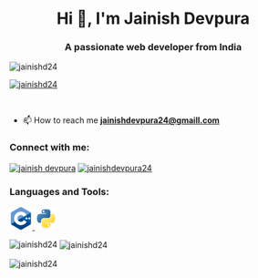 <h1 align="center">Hi 👋, I'm Jainish Devpura</h1>
<h3 align="center">A passionate web developer from India</h3>

<p align="left"> <img src="https://komarev.com/ghpvc/?username=jainishd24&label=Profile%20views&color=0e75b6&style=flat" alt="jainishd24" /> </p>

<p align="left"> <a href="https://github.com/ryo-ma/github-profile-trophy"><img src="https://github-profile-trophy.vercel.app/?username=jainishd24" alt="jainishd24" /></a> </p>

<p align="left"> <a href="https://twitter.com/" target="blank"><img src="https://img.shields.io/twitter/follow/?logo=twitter&style=for-the-badge" alt="" /></a> </p>

- 📫 How to reach me **jainishdevpura24@gmaill.com**

<h3 align="left">Connect with me:</h3>
<p align="left">
<a href="https://www.linkedin.com/in/jainish-devpura/" target="blank"><img align="center" src="https://raw.githubusercontent.com/rahuldkjain/github-profile-readme-generator/master/src/images/icons/Social/linked-in-alt.svg" alt="jainish devpura" height="30" width="40" /></a>
<a href="https://instagram.com/jainishdevpura24" target="blank"><img align="center" src="https://raw.githubusercontent.com/rahuldkjain/github-profile-readme-generator/master/src/images/icons/Social/instagram.svg" alt="jainishdevpura24" height="30" width="40" /></a>
</p>

<h3 align="left">Languages and Tools:</h3>
<p align="left"> <a href="https://www.w3schools.com/cpp/" target="_blank" rel="noreferrer"> <img src="https://raw.githubusercontent.com/devicons/devicon/master/icons/cplusplus/cplusplus-original.svg" alt="cplusplus" width="40" height="40"/> </a> <a href="https://www.python.org" target="_blank" rel="noreferrer"> <img src="https://raw.githubusercontent.com/devicons/devicon/master/icons/python/python-original.svg" alt="python" width="40" height="40"/> </a> </p>

<p><img align="left" src="https://github-readme-stats.vercel.app/api/top-langs?username=jainishd24&show_icons=true&locale=en&layout=compact" alt="jainishd24" /></p>

<p>&nbsp;<img align="center" src="https://github-readme-stats.vercel.app/api?username=jainishd24&show_icons=true&locale=en" alt="jainishd24" /></p>

<p><img align="center" src="https://github-readme-streak-stats.herokuapp.com/?user=jainishd24&" alt="jainishd24" /></p>
